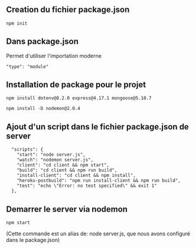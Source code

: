 ## Creation du fichier package.json
```shell
npm init
```

## Dans package.json
Permet d'utiliser l'importation moderne
```
"type": "module"
```

## Installation de package pour le projet
```shell
npm install dotenv@8.2.0 express@4.17.1 mongoose@5.10.7
```

```shell
npm install -D nodemon@2.0.4
```

## Ajout d'un script dans le fichier package.json de server

```
  "scripts": {
    "start": "node server.js",
    "watch": "nodemon server.js",
    "client": "cd client && npm start",
    "build": "cd client && npm run build",
    "install-client": "cd client && npm install",
    "heroku-postbuild": "npm run install-client && npm run build",
    "test": "echo \"Error: no test specified\" && exit 1"
  },
```

## Demarrer le server via nodemon
```shell
npm start
```
(Cette commande est un alias de: node server.js, que nous avons configuré dans le package.json)
